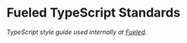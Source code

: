 # Fueled TypeScript Standards

*TypeScript style guide used internally at [Fueled](https://fueled.com/en-gb).*
